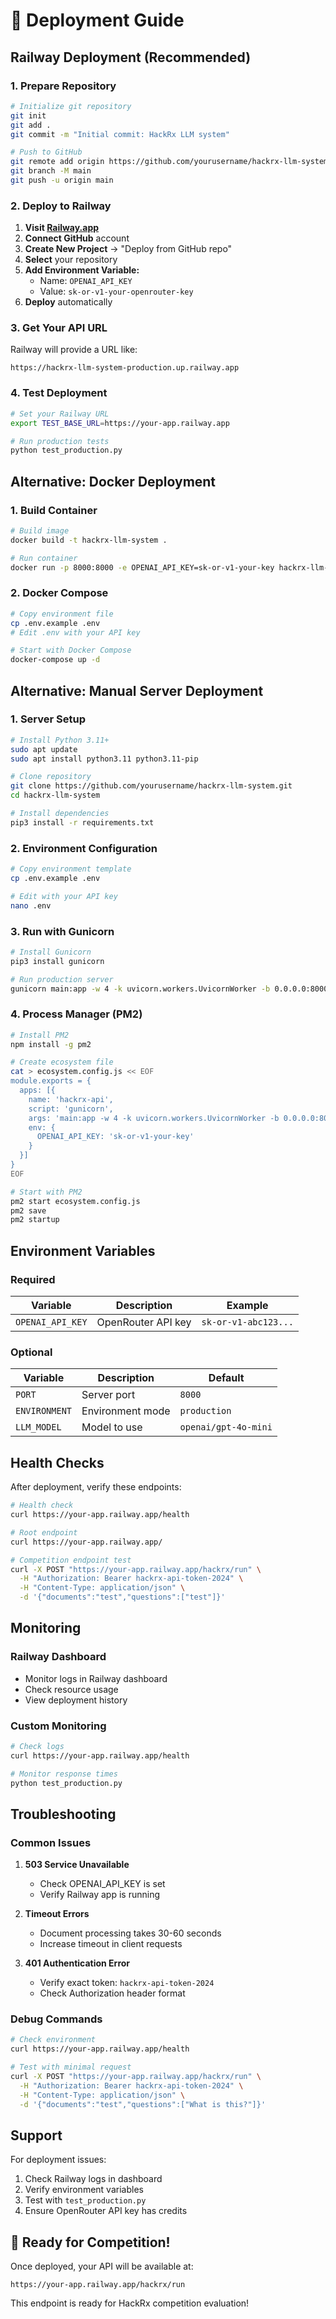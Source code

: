 # 🚀 Deployment Guide

## Railway Deployment (Recommended)

### 1. Prepare Repository

```bash
# Initialize git repository
git init
git add .
git commit -m "Initial commit: HackRx LLM system"

# Push to GitHub
git remote add origin https://github.com/yourusername/hackrx-llm-system.git
git branch -M main
git push -u origin main
```

### 2. Deploy to Railway

1. **Visit [Railway.app](https://railway.app)**
2. **Connect GitHub** account
3. **Create New Project** → "Deploy from GitHub repo"
4. **Select** your repository
5. **Add Environment Variable:**
   - Name: `OPENAI_API_KEY`
   - Value: `sk-or-v1-your-openrouter-key`
6. **Deploy** automatically

### 3. Get Your API URL

Railway will provide a URL like:

```
https://hackrx-llm-system-production.up.railway.app
```

### 4. Test Deployment

```bash
# Set your Railway URL
export TEST_BASE_URL=https://your-app.railway.app

# Run production tests
python test_production.py
```

## Alternative: Docker Deployment

### 1. Build Container

```bash
# Build image
docker build -t hackrx-llm-system .

# Run container
docker run -p 8000:8000 -e OPENAI_API_KEY=sk-or-v1-your-key hackrx-llm-system
```

### 2. Docker Compose

```bash
# Copy environment file
cp .env.example .env
# Edit .env with your API key

# Start with Docker Compose
docker-compose up -d
```

## Alternative: Manual Server Deployment

### 1. Server Setup

```bash
# Install Python 3.11+
sudo apt update
sudo apt install python3.11 python3.11-pip

# Clone repository
git clone https://github.com/yourusername/hackrx-llm-system.git
cd hackrx-llm-system

# Install dependencies
pip3 install -r requirements.txt
```

### 2. Environment Configuration

```bash
# Copy environment template
cp .env.example .env

# Edit with your API key
nano .env
```

### 3. Run with Gunicorn

```bash
# Install Gunicorn
pip3 install gunicorn

# Run production server
gunicorn main:app -w 4 -k uvicorn.workers.UvicornWorker -b 0.0.0.0:8000
```

### 4. Process Manager (PM2)

```bash
# Install PM2
npm install -g pm2

# Create ecosystem file
cat > ecosystem.config.js << EOF
module.exports = {
  apps: [{
    name: 'hackrx-api',
    script: 'gunicorn',
    args: 'main:app -w 4 -k uvicorn.workers.UvicornWorker -b 0.0.0.0:8000',
    env: {
      OPENAI_API_KEY: 'sk-or-v1-your-key'
    }
  }]
}
EOF

# Start with PM2
pm2 start ecosystem.config.js
pm2 save
pm2 startup
```

## Environment Variables

### Required

| Variable         | Description        | Example              |
| ---------------- | ------------------ | -------------------- |
| `OPENAI_API_KEY` | OpenRouter API key | `sk-or-v1-abc123...` |

### Optional

| Variable      | Description      | Default              |
| ------------- | ---------------- | -------------------- |
| `PORT`        | Server port      | `8000`               |
| `ENVIRONMENT` | Environment mode | `production`         |
| `LLM_MODEL`   | Model to use     | `openai/gpt-4o-mini` |

## Health Checks

After deployment, verify these endpoints:

```bash
# Health check
curl https://your-app.railway.app/health

# Root endpoint
curl https://your-app.railway.app/

# Competition endpoint test
curl -X POST "https://your-app.railway.app/hackrx/run" \
  -H "Authorization: Bearer hackrx-api-token-2024" \
  -H "Content-Type: application/json" \
  -d '{"documents":"test","questions":["test"]}'
```

## Monitoring

### Railway Dashboard

- Monitor logs in Railway dashboard
- Check resource usage
- View deployment history

### Custom Monitoring

```bash
# Check logs
curl https://your-app.railway.app/health

# Monitor response times
python test_production.py
```

## Troubleshooting

### Common Issues

1. **503 Service Unavailable**

   - Check OPENAI_API_KEY is set
   - Verify Railway app is running

2. **Timeout Errors**

   - Document processing takes 30-60 seconds
   - Increase timeout in client requests

3. **401 Authentication Error**
   - Verify exact token: `hackrx-api-token-2024`
   - Check Authorization header format

### Debug Commands

```bash
# Check environment
curl https://your-app.railway.app/health

# Test with minimal request
curl -X POST "https://your-app.railway.app/hackrx/run" \
  -H "Authorization: Bearer hackrx-api-token-2024" \
  -H "Content-Type: application/json" \
  -d '{"documents":"test","questions":["What is this?"]}'
```

## Support

For deployment issues:

1. Check Railway logs in dashboard
2. Verify environment variables
3. Test with `test_production.py`
4. Ensure OpenRouter API key has credits

## 🎯 Ready for Competition!

Once deployed, your API will be available at:

```
https://your-app.railway.app/hackrx/run
```

This endpoint is ready for HackRx competition evaluation!
